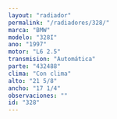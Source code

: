 ```yaml
---
layout: "radiador"
permalink: "/radiadores/328/"
marca: "BMW"
modelo: "328I"
ano: "1997"
motor: "L6 2.5"
transmision: "Automática"
parte: "432488"
clima: "Con clima"
alto: "21 5/8"
ancho: "17 1/4"
observaciones: ""
id: "328"
---
```


